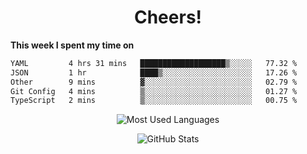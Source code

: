 <h1 align="center">Cheers!</h1>

**This week I spent my time on**
<!--START_SECTION:waka-->

```txt
YAML         4 hrs 31 mins   ███████████████████▒░░░░░   77.32 %
JSON         1 hr            ████▒░░░░░░░░░░░░░░░░░░░░   17.26 %
Other        9 mins          ▓░░░░░░░░░░░░░░░░░░░░░░░░   02.79 %
Git Config   4 mins          ▒░░░░░░░░░░░░░░░░░░░░░░░░   01.27 %
TypeScript   2 mins          ▒░░░░░░░░░░░░░░░░░░░░░░░░   00.75 %
```

<!--END_SECTION:waka-->

<p align="center"><img src="https://github-readme-stats.vercel.app/api/top-langs/?username=thnkrn&layout=compact&hide=html&theme=tokyonight" alt="Most Used Languages" /></p>

<p align="center"><img src="https://github-readme-stats.vercel.app/api?username=thnkrn&show_icons=true&count_private=true&theme=tokyonight&show=reviews&hide_rank=false&rank_icon=github" alt="GitHub Stats" /></p>

<!-- <p align="center"><a href="https://wakatime.com"><img src="https://wakatime.com/share/@thnkrn/40092326-d1bd-471b-89da-9a7c63939402.png" /></p>
 -->
